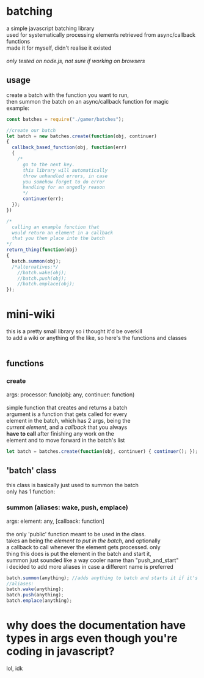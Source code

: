 # batching
a simple javascript batching library<br/>
used for systematically processing elements retrieved from async/callback functions<br/>
made it for myself, didn't realise it existed<br/>
<br/>
*only tested on node.js, not sure if working on browsers*<br/>

## usage
create a batch with the function you want to run,<br/>
then summon the batch on an async/callback function for magic<br/>
example:
```js
const batches = require("./gamer/batches");

//create our batch
let batch = new batches.create(function(obj, continuer)
{
  callback_based_function(obj, function(err)
  {
    /*
      go to the next key.
      this library will automatically
      throw unhandled errors, in case
      you somehow forget to do error
      handling for an ungodly reason
      */
      continuer(err);
  });
})

/*
  calling an example function that
  would return an element in a callback
  that you then place into the batch
*/
return_thing(function(obj)
{
  batch.summon(obj);
  /*alternatives:*/
    //batch.wake(obj);
    //batch.push(obj);
    //batch.emplace(obj);
});
```

# mini-wiki
this is a pretty small library so i thought it'd be overkill<br/>
to add a wiki or anything of the like, so here's the functions and classes<br/>
<br/>
## functions
### create
args: processor: func(obj: any, continuer: function)<br/>
<br/>
simple function that creates and returns a batch<br/>
argument is a function that gets called for every<br/>
element in the batch, which has 2 args, being the<br/>
*current element*, and a *callback* that you always<br/>
**have to call** after finishing any work on the<br/>
element and to move forward in the batch's list<br/>
```js
let batch = batches.create(function(obj, continuer) { continuer(); }); //always continues
```

## 'batch' class
this class is basically just used to summon the batch<br/>
only has 1 function:<br/>
### summon (aliases: wake, push, emplace)
args: element: any, [callback: function]<br/>
<br/>
the only 'public' function meant to be used in the class.<br/>
takes an being the *element to put in the batch*, and optionally<br/>
a callback to call whenever the element gets processed. only<br/>
thing this does is put the element in the batch and start it,<br/>
summon just sounded like a way cooler name than "push_and_start"<br/>
i decided to add more aliases in case a different name is preferred<br/>
```js
batch.summon(anything); //adds anything to batch and starts it if it's stopped
//aliases:
batch.wake(anything);
batch.push(anything);
batch.emplace(anything);
```

# why does the documentation have types in args even though you're coding in javascript?
lol, idk<br/>